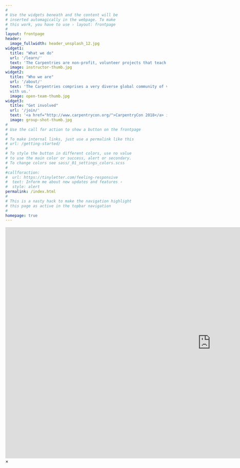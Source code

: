 ```yaml
---
#
# Use the widgets beneath and the content will be
# inserted automagically in the webpage. To make
# this work, you have to use › layout: frontpage
#
layout: frontpage
header:
  image_fullwidth: header_unsplash_12.jpg
widget1:
  title: "What we do"
  url: '/learn/'
  text: 'The Carpentries are non-profit, volunteer projects that teach foundational computational and data science skills to researchers worldwide. Software and Data Carpentry workshops are based on our lessons, and Instructors and learners must follow our <a href="http://docs.carpentries.org/topic_folders/policies/code-of-conduct.html/">Code of Conduct</a>'
  image: instructor-thumb.jpg
widget2:
  title: "Who we are"
  url: '/about/'
  text: 'The Carpentries comprises a very diverse global community of volunteer Instructors, helpers, Trainers, Lesson Maintainers, champions, member organizations, supporters and <a href="/team/">staff</a>. We provide <a href="/join/">many ways</a> for you to engage
  with us.'
  image: open-team-thumb.jpg
widget3:
  title: "Get involved"
  url: '/join/'
  text: '<a href="http://www.carpentrycon.org/">CarpentryCon 2018</a> in Dublin will be our signature community-building and networking event this year. <a href="https://www.eventbrite.com/e/carpentrycon-2018-tickets-42447719271">Join us there</a>. Find information about other events such as workshops, meetups, and discussions from our <a href="https://software-carpentry.org/join/">community calendar</a>, or from our newsletter, <a href="http://eepurl.com/cfODMH"><em>Carpentry Clippings</em></a>. You can follow us on <a href="https://twitter.com/thecarpentries/">Twitter</a> and <a href="https://www.facebook.com/carpentries">Facebook</a> or chat to us on <a href="https://swc-slack-invite.herokuapp.com/">Slack</a>.'
  image: group-shot-thumb.jpg
#
# Use the call for action to show a button on the frontpage
#
# To make internal links, just use a permalink like this
# url: /getting-started/
#
# To style the button in different colors, use no value
# to use the main color or success, alert or secondary.
# To change colors see sass/_01_settings_colors.scss
#
#callforaction:
#  url: https://tinyletter.com/feeling-responsive
#  text: Inform me about new updates and features ›
#  style: alert
permalink: /index.html
#
# This is a nasty hack to make the navigation highlight
# this page as active in the topbar navigation
#
homepage: true
---
```


<div id="videoModal" class="reveal-modal large" data-reveal="">
  <div class="flex-video widescreen vimeo" style="display: block;">
    <iframe width="1280" height="720" src="https://www.youtube.com/embed/3b5zCFSmVvU" frameborder="0" allowfullscreen></iframe>
  </div>
  <a class="close-reveal-modal">&#215;</a>
</div>
